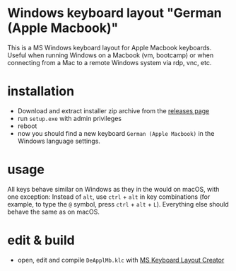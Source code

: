 # Windows keyboard layout "German (Apple Macbook)"

This is a MS Windows keyboard layout for Apple Macbook keyboards. Useful when running Windows on a Macbook (vm, bootcamp) or when connecting from a Mac to a remote Windows system via rdp, vnc, etc.

# installation
- Download and extract installer zip archive from the [releases page](https://github.com/christian-korneck/win10-keyboard-macbook-german/releases)
- run `setup.exe` with admin privileges
- reboot
- now you should find a new keyboard `German (Apple Macbook)` in the Windows language settings.

# usage
All keys behave similar on Windows as they in the would on macOS, with one exception: Instead of `alt`, use `ctrl` + `alt` in key combinations (for example, to type the `@` symbol, press `ctrl` + `alt` + `L`). Everything else should behave the same as on macOS.

# edit & build
- open, edit and compile `DeApplMb.klc` with [MS Keyboard Layout Creator](https://www.microsoft.com/en-us/download/details.aspx?id=22339)

